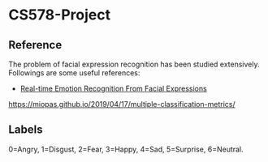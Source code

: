 # CS578-Project

## Reference
The problem of facial expression recognition has been studied extensively. 
Followings are some useful references:
- [Real-time Emotion Recognition From Facial Expressions](http://cs229.stanford.edu/proj2017/final-reports/5243420.pdf)

https://miopas.github.io/2019/04/17/multiple-classification-metrics/

## Labels
0=Angry, 1=Disgust, 2=Fear, 3=Happy, 4=Sad, 5=Surprise, 6=Neutral.
